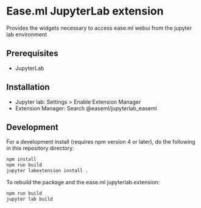 # Ease.ml JupyterLab extension

Provides the widgets necessary to access ease.ml webui from the jupyter lab environment

## Prerequisites

* JupyterLab

## Installation

* Jupyter lab: Settings > Enable Extension Manager
* Extension Manager: Search @easeml/jupyterlab_easeml

## Development

For a development install (requires npm version 4 or later), do the following in this repository directory:

```bash
npm install
npm run build
jupyter labextension install .
```

To rebuild the package and the ease.ml jupyterlab extension:

```bash
npm run build
jupyter lab build
```

